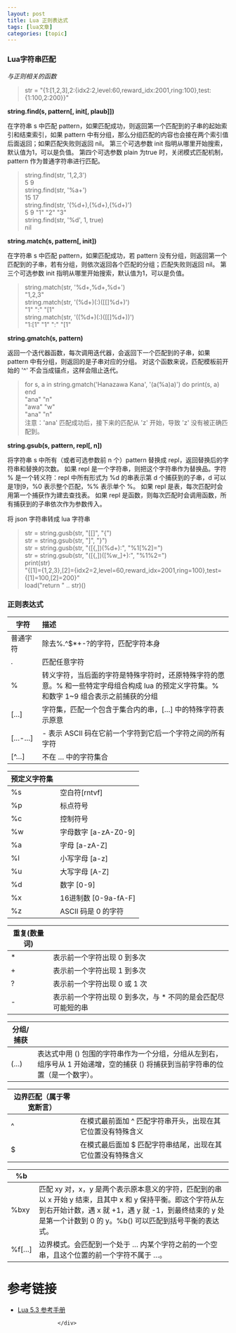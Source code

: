 ```yaml
---
layout: post
title: Lua 正则表达式 
tags: [lua文章]
categories: [topic]
---
```

<div itemprop="articleBody">
                        



<h3 id="heading-lua字符串匹配">Lua字符串匹配</h3>

<p><em>与正则相关的函数</em></p>

<blockquote>
  <p>str = &#34;{1:[1,2,3],2:{idx2:2,level:60,reward_idx:2001,ring:100},test:{1:100,2:200}}&#34;</p>
</blockquote>

<p><strong>string.find(s, pattern[, init[, plaub]])</strong></p>

<p>在字符串 s 中匹配 pattern，如果匹配成功，则返回第一个匹配到的子串的起始索引和结束索引，如果 pattern 中有分组，那么分组匹配的内容也会接在两个索引值后面返回；如果匹配失败则返回 nil。
第三个可选参数 init 指明从哪里开始搜索，默认值为1，可以是负值。
第四个可选参数 plain 为true 时，关闭模式匹配机制，pattern 作为普通字符串进行匹配。</p>

<blockquote>
  <p>string.find(str, &#39;1,2,3&#39;)<br/>
5 9<br/>
string.find(str, &#39;%a+&#39;)<br/>
15 17<br/>
string.find(str, &#39;(%d+),(%d+),(%d+)&#39;)<br/>
5 9 &#34;1&#34; &#34;2&#34; &#34;3&#34;<br/>
string.find(str, &#39;%d&#39;, 1, true)<br/>
nil</p>
</blockquote>

<p><strong>string.match(s, pattern[, init])</strong></p>

<p>在字符串 s 中匹配 pattern，如果匹配成功，若 pattern 没有分组，则返回第一个匹配到的子串，若有分组，则依次返回各个匹配的分组；匹配失败则返回 nil。
第三个可选参数 init 指明从哪里开始搜索，默认值为1，可以是负值。</p>

<blockquote>
  <p>string.match(str, &#39;%d+,%d+,%d+&#39;)<br/>
&#34;1,2,3&#34;<br/>
string.match(str, &#39;(%d+)(:)([[]%d+)&#39;)<br/>
&#34;1&#34; &#34;:&#34; &#34;[1&#34;<br/>
string.match(str, &#39;((%d+)(:)([[]%d+))&#39;)<br/>
&#34;1:[1&#34; &#34;1&#34; &#34;:&#34; &#34;[1&#34;</p>
</blockquote>

<p><strong>string.gmatch(s, pattern)</strong></p>

<p>返回一个迭代器函数，每次调用迭代器，会返回下一个匹配到的子串，如果 pattern 中有分组，则返回的是子串对应的分组。
对这个函数来说，匹配模板前开始的 &#39;^&#39; 不会当成锚点，这样会阻止迭代。</p>

<blockquote>
  <p>for s, a in string.gmatch(&#39;Hanazawa Kana&#39;, &#39;(a(%a)a)&#39;) do print(s, a) end<br/>
&#34;ana&#34; &#34;n&#34;<br/>
&#34;awa&#34; &#34;w&#34;<br/>
&#34;ana&#34; &#34;n&#34;<br/>
注意：&#39;ana&#39; 匹配成功后，接下来的匹配从 &#39;z&#39; 开始，导致 &#39;z&#39; 没有被正确匹配到。</p>
</blockquote>

<p><strong>string.gsub(s, pattern, repl[, n])</strong></p>

<p>将字符串 s 中所有（或者可选参数前 n 个）pattern 替换成 repl，返回替换后的字符串和替换的次数。
如果 repl 是一个字符串，则把这个字符串作为替换品。字符 % 是一个转义符：repl 中所有形式为 %d 的串表示第 d 个捕获到的子串，d 可以是1到9，%0 表示整个匹配，%% 表示单个 %。
如果 repl 是表，每次匹配时会用第一个捕获作为建去查找表。
如果 repl 是函数，则每次匹配时会调用函数，所有捕获到的子串依次作为参数传入。</p>

<p>将 json 字符串转成 lua 字符串</p>
<blockquote>
  <p>str = string.gusb(str, &#34;[[]&#34;, &#34;{&#34;)<br/>
str = string.gsub(str, &#34;]&#34;, &#34;}&#34;)<br/>
str = string.gusb(str, &#34;([{,])(%d+):&#34;, &#34;%1[%2]=&#34;)<br/>
str = string.gsub(str, &#34;([{,])([%w_]+):&#34;, &#34;%1%2=&#34;)<br/>
print(str)<br/>
&#34;{[1]={1,2,3},[2]={idx2=2,level=60,reward_idx=2001,ring=100},test={[1]=100,[2]=200}&#34;<br/>
load(&#34;return &#34; .. str)()</p>
</blockquote>

<h3 id="heading-正则表达式">正则表达式</h3>

<table>
  <thead>
    <tr>
      <th>字符</th>
      <th style="text-align: left">描述</th>
    </tr>
  </thead>
  <tbody>
    <tr>
      <td>普通字符</td>
      <td style="text-align: left">除去%.<a href=""></a>^$*+-?的字符，匹配字符本身</td>
    </tr>
    <tr>
      <td>.</td>
      <td style="text-align: left">匹配任意字符</td>
    </tr>
    <tr>
      <td>%</td>
      <td style="text-align: left">转义字符，当后面的字符是特殊字符时，还原特殊字符的愿意。% 和一些特定字母组合构成 lua 的预定义字符集。% 和数字 1~9 组合表示之前捕获的分组</td>
    </tr>
    <tr>
      <td>[…]</td>
      <td style="text-align: left">字符集，匹配一个包含于集合内的串，[…] 中的特殊字符表示原意</td>
    </tr>
    <tr>
      <td>[…-…]</td>
      <td style="text-align: left">- 表示 ASCII 码在它前一个字符到它后一个字符之间的所有字符</td>
    </tr>
    <tr>
      <td>[^…]</td>
      <td style="text-align: left">不在 … 中的字符集合</td>
    </tr>
  </tbody>
</table>

<table>
  <thead>
    <tr>
      <th>预定义字符集</th>
      <th style="text-align: left"> </th>
    </tr>
  </thead>
  <tbody>
    <tr>
      <td>%s</td>
      <td style="text-align: left">空白符[rntvf]</td>
    </tr>
    <tr>
      <td>%p</td>
      <td style="text-align: left">标点符号</td>
    </tr>
    <tr>
      <td>%c</td>
      <td style="text-align: left">控制符号</td>
    </tr>
    <tr>
      <td>%w</td>
      <td style="text-align: left">字母数字 [a-zA-Z0-9]</td>
    </tr>
    <tr>
      <td>%a</td>
      <td style="text-align: left">字母 [a-zA-Z]</td>
    </tr>
    <tr>
      <td>%l</td>
      <td style="text-align: left">小写字母 [a-z]</td>
    </tr>
    <tr>
      <td>%u</td>
      <td style="text-align: left">大写字母 [A-Z]</td>
    </tr>
    <tr>
      <td>%d</td>
      <td style="text-align: left">数字 [0-9]</td>
    </tr>
    <tr>
      <td>%x</td>
      <td style="text-align: left">16进制数 [0-9a-fA-F]</td>
    </tr>
    <tr>
      <td>%z</td>
      <td style="text-align: left">ASCII 码是 0 的字符</td>
    </tr>
  </tbody>
</table>

<table>
  <thead>
    <tr>
      <th>重复(数量词)</th>
      <th style="text-align: left"> </th>
    </tr>
  </thead>
  <tbody>
    <tr>
      <td>*</td>
      <td style="text-align: left">表示前一个字符出现 0 到多次</td>
    </tr>
    <tr>
      <td>+</td>
      <td style="text-align: left">表示前一个字符出现 1 到多次</td>
    </tr>
    <tr>
      <td>?</td>
      <td style="text-align: left">表示前一个字符出现 0 或 1 次</td>
    </tr>
    <tr>
      <td>-</td>
      <td style="text-align: left">表示前一个字符出现 0 到多次，与 * 不同的是会匹配尽可能短的串</td>
    </tr>
  </tbody>
</table>

<table>
  <thead>
    <tr>
      <th>分组/捕获</th>
      <th style="text-align: left"> </th>
    </tr>
  </thead>
  <tbody>
    <tr>
      <td>(…)</td>
      <td style="text-align: left">表达式中用 () 包围的字符串作为一个分组，分组从左到右，组序号从 1 开始递增，空的捕获 () 将捕获到当前字符串的位置（是一个数字）。</td>
    </tr>
  </tbody>
</table>

<table>
  <thead>
    <tr>
      <th>边界匹配（属于零宽断言）</th>
      <th style="text-align: left"> </th>
    </tr>
  </thead>
  <tbody>
    <tr>
      <td>^</td>
      <td style="text-align: left">在模式最前面加 ^ 匹配字符串开头，出现在其它位置没有特殊含义</td>
    </tr>
    <tr>
      <td>$</td>
      <td style="text-align: left">在模式最后面加 $ 匹配字符串结尾，出现在其它位置没有特殊含义</td>
    </tr>
  </tbody>
</table>

<table>
  <thead>
    <tr>
      <th>%b</th>
      <th style="text-align: left"> </th>
    </tr>
  </thead>
  <tbody>
    <tr>
      <td>%bxy</td>
      <td style="text-align: left">匹配 xy 对，x，y 是两个表示原本意义的字符，匹配到的串以 x 开始 y 结束，且其中 x 和 y 保持平衡。即这个字符从左到右开始计数，遇 x 就 +1，遇 y 就 -1，到最终结束的 y 处是第一个计数到 0 的 y。%b() 可以匹配到括号平衡的表达式。</td>
    </tr>
    <tr>
      <td>%f[…]</td>
      <td style="text-align: left">边界模式。会匹配到一个处于 … 内某个字符之前的一个空串，且这个位置的前一个字符不属于 …。</td>
    </tr>
  </tbody>
</table>

<h1 id="heading-参考链接">参考链接</h1>

<ul>
  <li><a href="https://www.runoob.com/manual/lua53doc/manual.html">Lua 5.3 参考手册</a></li>
</ul>

                    </div>